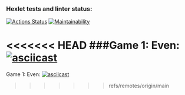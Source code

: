 ### Hexlet tests and linter status:
[![Actions Status](https://github.com/deusmg/python-project-49/workflows/hexlet-check/badge.svg)](https://github.com/deusmg/python-project-49/actions)
[![Maintainability](https://api.codeclimate.com/v1/badges/6d870332c7f31108acd3/maintainability)](https://codeclimate.com/github/deusmg/python-project-49/maintainability)

<<<<<<< HEAD
###Game 1: Even:
[![asciicast](https://asciinema.org/a/UsfqkWI9jQdnc1P3nXSiX2hd9.svg)](https://asciinema.org/a/UsfqkWI9jQdnc1P3nXSiX2hd9)
=======
Game 1: Even:
[![asciicast](https://asciinema.org/a/UsfqkWI9jQdnc1P3nXSiX2hd9)](https://asciinema.org/a/UsfqkWI9jQdnc1P3nXSiX2hd9)
>>>>>>> refs/remotes/origin/main

